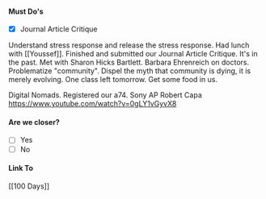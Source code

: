 #### Must Do's
- [x] Journal Article Critique

Understand stress response and release the stress response. Had lunch with [[Youssef]]. Finished and submitted our Journal Article Critique. It's in the past. Met with Sharon Hicks Bartlett. Barbara Ehrenreich on doctors. Problematize "community". Dispel the myth that community is dying, it is merely evolving. One class left tomorrow. Get some food in us.

Digital Nomads. Registered our a74.
Sony AP
Robert Capa
https://www.youtube.com/watch?v=0gLY1vGyvX8
#### Are we closer?
- [ ] Yes
- [ ] No
#### Link To
[[100 Days]]
